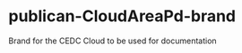 publican-CloudAreaPd-brand
==========================

Brand for the CEDC Cloud to be used for documentation
